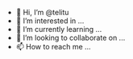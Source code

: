 - 👋 Hi, I’m @telitu
- 👀 I’m interested in ...
- 🌱 I’m currently learning ...
- 💞️ I’m looking to collaborate on ...
- 📫 How to reach me ...

<!---
telitu/telitu is a ✨ special ✨ repository because its `README.md` (this file) appears on your GitHub profile.
You can click the Preview link to take a look at your changes.
--->

